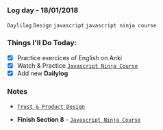 ### Log day - 18/01/2018

`Daylilog` `Design` `javascript` `javascript ninja course`

### Things I'll Do Today:

* [x] Practice exercices of English on Anki
* [x] Watch & Practice [`Javascript Ninja Course`](https://github.com/wgoulaart/course-javascript-ninja)
* [x] Add new **Dailylog**

### Notes
* [`Trust & Product Design`](http://joelcalifa.com/blog/trust-and-product-design/)


* **Finish Section 8** - [`Javascript Ninja Course`](https://github.com/wgoulaart/course-javascript-ninja)
